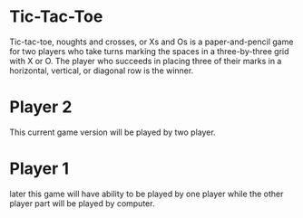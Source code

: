 # Tic-Tac-Toe
Tic-tac-toe, noughts and crosses, or Xs and Os is a paper-and-pencil game for two players who take turns marking the spaces in a three-by-three grid with X or O. The player who succeeds in placing three of their marks in a horizontal, vertical, or diagonal row is the winner.

# Player 2
This current game version will be played by two player.

# Player 1
later this game will have ability to be played by one player while the other player part will be played by computer.
